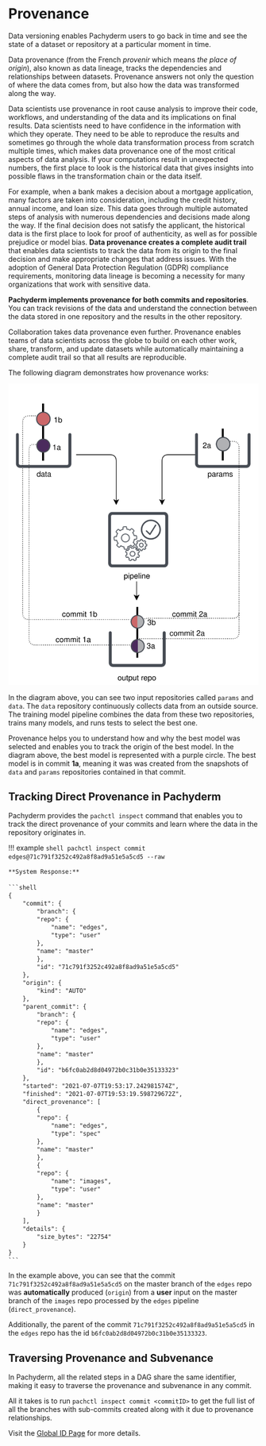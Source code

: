 # Provenance

Data versioning enables Pachyderm users to go back in time and see the state
of a dataset or repository at a particular moment in time. 

Data provenance (from the French *provenir* which means *the place of origin*),
also known as data lineage, tracks the dependencies and relationships
between datasets. Provenance answers not only the question of
where the data comes from, but also how the data was transformed along
the way. 

Data scientists use provenance in root cause analysis to improve
their code, workflows, and understanding of the data and its implications
on final results. Data scientists need
to have confidence in the information with which they operate. They need
to be able to reproduce the results and sometimes go through the whole
data transformation process from scratch multiple times, which makes data
provenance one of the most critical aspects of data analysis. If your
computations result in unexpected numbers, the first place to look
is the historical data that gives insights into possible flaws in the
transformation chain or the data itself.

For example, when a bank makes a decision about a mortgage
application, many factors are taken into consideration, including the
credit history, annual income, and loan size. This data goes through multiple
automated steps of analysis with numerous dependencies and decisions made
along the way. If the final decision does not satisfy the applicant,
the historical data is the first place to look for proof of authenticity,
as well as for possible prejudice or model bias.
**Data provenance creates a complete audit trail** that enables data scientists
to track the data from its origin to the final decision and make
appropriate changes that address issues. With the adoption of General Data
Protection Regulation (GDPR) compliance requirements, monitoring data lineage
is becoming a necessity for many organizations that work with sensitive data.

**Pachyderm implements provenance for both commits and repositories**.
You can track revisions of the data and
understand the connection between the data stored in one repository
and the results in the other repository.

Collaboration takes data provenance even further. Provenance enables teams
of data scientists across the globe to build on each other work, share,
transform, and update datasets while automatically maintaining a
complete audit trail so that all results are reproducible.

The following diagram demonstrates how provenance works:

![Provenance example](../../assets/images/provenance.svg) 


In the diagram above, you can see two input repositories called `params`
and `data`. The `data` repository continuously collects
data from an outside source. The training model pipeline combines the
data from these two repositories, trains many models, and runs tests to
select the best one.

Provenance helps you to understand how and why the best model was
selected and enables you to track the origin of the best model.
In the diagram above, the best model is represented with a purple
circle. The best model is in commit **1a**, meaning it was
was created from the snapshots of `data` and `params` repositories contained
in that commit.

## Tracking Direct Provenance in Pachyderm

Pachyderm provides the `pachctl inspect` command that enables you to track
the direct provenance of your commits and learn where the data in the repository
originates in.

!!! example
    ```shell
    pachctl inspect commit edges@71c791f3252c492a8f8ad9a51e5a5cd5 --raw
    ```

    **System Response:**

    ```shell
    {
        "commit": {
            "branch": {
            "repo": {
                "name": "edges",
                "type": "user"
            },
            "name": "master"
            },
            "id": "71c791f3252c492a8f8ad9a51e5a5cd5"
        },
        "origin": {
            "kind": "AUTO"
        },
        "parent_commit": {
            "branch": {
            "repo": {
                "name": "edges",
                "type": "user"
            },
            "name": "master"
            },
            "id": "b6fc0ab2d8d04972b0c31b0e35133323"
        },
        "started": "2021-07-07T19:53:17.242981574Z",
        "finished": "2021-07-07T19:53:19.598729672Z",
        "direct_provenance": [
            {
            "repo": {
                "name": "edges",
                "type": "spec"
            },
            "name": "master"
            },
            {
            "repo": {
                "name": "images",
                "type": "user"
            },
            "name": "master"
            }
        ],
        "details": {
            "size_bytes": "22754"
        }
    }
    ```

In the example above, you can see that the commit `71c791f3252c492a8f8ad9a51e5a5cd5`
on the master branch of the `edges` repo was **automatically** produced (`origin`) from a **user** input on
the master branch of the `images` repo processed by the `edges` pipeline (`direct_provenance`).

Additionally, the parent of the commit `71c791f3252c492a8f8ad9a51e5a5cd5`  in the `edges` repo has the id `b6fc0ab2d8d04972b0c31b0e35133323`.

## Traversing Provenance and Subvenance

In Pachyderm, all the related steps in a DAG share the same identifier,
making it easy to traverse the provenance and subvenance in any commit.

All it takes is to run `pachctl inspect commit <commitID>`
to get the full list of all the branches with sub-commits
created along with it due to provenance relationships.


Visit the [Global ID Page](../../advanced-concepts/globalID/) for more details.

